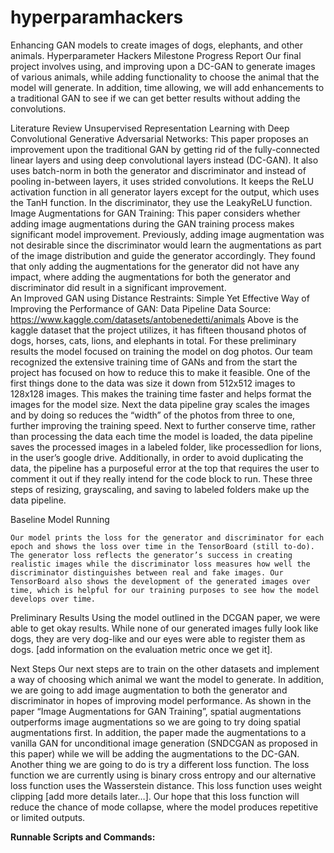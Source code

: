 # hyperparamhackers
Enhancing GAN models to create images of dogs, elephants, and other animals.
Hyperparameter Hackers Milestone Progress Report
Our final project involves using, and improving upon a DC-GAN to generate images of various animals, while adding functionality to choose the animal that the model will generate. In addition, time allowing, we will add enhancements to a traditional GAN to see if we can get better results without adding the convolutions. 

Literature Review 
Unsupervised Representation Learning with Deep Convolutional Generative Adversarial Networks: This paper proposes an improvement upon the traditional GAN by getting rid of the fully-connected linear layers and using deep convolutional layers instead (DC-GAN). It also uses batch-norm in both the generator and discriminator and instead of pooling in-between layers, it uses strided convolutions. It keeps the ReLU activation function in all generator layers except for the output, which uses the TanH function. In the discriminator, they use the LeakyReLU function. 
Image Augmentations for GAN Training: This paper considers whether adding image augmentations during the GAN training process makes significant model improvement. Previously, adding image augmentation was not desirable since the discriminator would learn the augmentations as part of the image distribution and guide the generator accordingly. They found that only adding the augmentations for the generator did not have any impact, where adding the augmentations for both the generator and discriminator did result in a significant improvement.  
An Improved GAN using Distance Restraints: 
Simple Yet Effective Way of Improving the Performance of GAN: 
Data Pipeline
Data Source: https://www.kaggle.com/datasets/antobenedetti/animals 
Above is the kaggle dataset that the project utilizes, it has fifteen thousand photos of dogs, horses, cats, lions, and elephants in total. For these preliminary results the model focused on training the model on dog photos. Our team recognized the extensive training time of GANs and from the start the project has focused on how to reduce this to make it feasible. One of the first things done to the data was size it down from 512x512 images to 128x128 images. This makes the training time faster and helps format the images for the model size. Next the data pipeline gray scales the images and by doing so reduces the “width” of the photos from three to one, further improving the training speed. Next to further conserve time, rather than processing the data each time the model is loaded, the data pipeline saves the processed images in a labeled folder, like processedlion for lions, in the user’s google drive. Additionally, in order to avoid duplicating the data, the pipeline has a purposeful error at the top that requires the user to comment it out if they really intend for the code block to run. These three steps of resizing, grayscaling, and saving to labeled folders make up the data pipeline.

Baseline Model Running


	Our model prints the loss for the generator and discriminator for each epoch and shows the loss over time in the TensorBoard (still to-do). The generator loss reflects the generator’s success in creating realistic images while the discriminator loss measures how well the discriminator distinguishes between real and fake images. Our TensorBoard also shows the development of the generated images over time, which is helpful for our training purposes to see how the model develops over time. 

Preliminary Results
	Using the model outlined in the DCGAN paper, we were able to get okay results. While none of our generated images fully look like dogs, they are very dog-like and our eyes were able to register them as dogs. [add information on the evaluation metric once we get it]. 

Next Steps
	Our next steps are to train on the other datasets and implement a way of choosing which animal we want the model to generate. In addition, we are going to add image augmentation to both the generator and discriminator in hopes of improving model performance. As shown in the paper “Image Augmentations for GAN Training”, spatial augmentations outperforms image augmentations so we are going to try doing spatial augmentations first. In addition, the paper made the augmentations to a vanilla GAN for unconditional image generation (SNDCGAN as proposed in this paper) while we will be adding the augmentations to the DC-GAN. Another thing we are going to do is try a different loss function. The loss function we are currently using is binary cross entropy and our alternative loss function uses the Wasserstein distance. This loss function uses weight clipping [add more details later…]. Our hope that this loss function will reduce the chance of mode collapse, where the model produces repetitive or limited outputs. 

**Runnable Scripts and Commands:**
